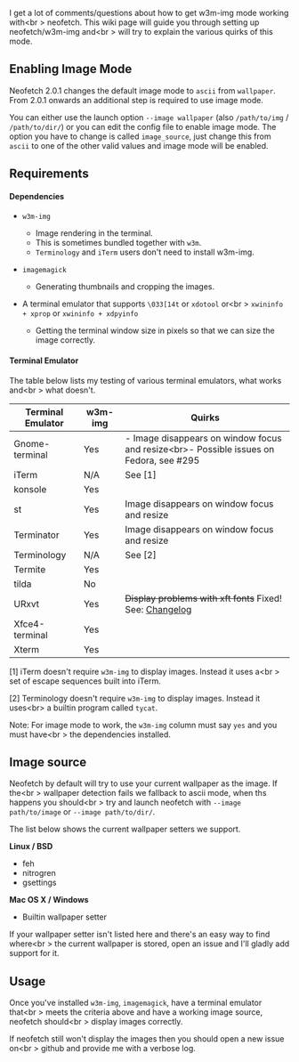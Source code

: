 I get a lot of comments/questions about how to get w3m-img mode working with<br \>
neofetch. This wiki page will guide you through setting up neofetch/w3m-img and<br \>
will try to explain the various quirks of this mode.

## Enabling Image Mode

Neofetch 2.0.1 changes the default image mode to `ascii` from `wallpaper`. From 2.0.1 onwards an additional step is required to use image mode.

You can either use the launch option `--image wallpaper` (also `/path/to/img` / `/path/to/dir/`) or you can edit the config file to enable image mode. The option you have to change is called `image_source`, just change this from `ascii` to one of the other valid values and image mode will be enabled.

## Requirements


#### Dependencies

- `w3m-img`
    - Image rendering in the terminal.
    - This is sometimes bundled together with `w3m`.
    - `Terminology` and `iTerm` users don't need to install w3m-img.

- `imagemagick`
    - Generating thumbnails and cropping the images.

- A terminal emulator that supports `\033[14t` or `xdotool` or<br \>
`xwininfo + xprop` or `xwininfo + xdpyinfo`
    - Getting the terminal window size in pixels so that we can size the image correctly.

#### Terminal Emulator

The table below lists my testing of various terminal emulators, what works and<br \>
what doesn't.

| Terminal Emulator | w3m-img | Quirks |
| ----------------- | ------- | ------ |
| Gnome-terminal    | Yes     | - Image disappears on window focus and resize<br\>- Possible issues on Fedora, see #295
| iTerm             | N/A     | See \[1\] |
| konsole           | Yes     |
| st                | Yes     | Image disappears on window focus and resize |
| Terminator        | Yes     | Image disappears on window focus and resize |
| Terminology       | N/A     | See \[2\] |
| Termite           | Yes     |
| tilda             | No      |
| URxvt             | Yes     | ~~Display problems with xft fonts~~ Fixed! See: [Changelog](https://github.com/dylanaraps/neofetch/blob/a699c430de6dacb38a55f851157a226a9d470078/Changelog.md#images)   |
| Xfce4-terminal    | Yes     |
| Xterm             | Yes     |

\[1\] iTerm doesn't require `w3m-img` to display images. Instead it uses a<br \>
set of escape sequences built into iTerm.

\[2\] Terminology doesn't require `w3m-img` to display images. Instead it uses<br\>
a builtin program called `tycat`.

Note: For image mode to work, the `w3m-img` column must say `yes` and you must have<br \>
the dependencies installed.

## Image source

Neofetch by default will try to use your current wallpaper as the image. If the<br \>
wallpaper detection fails we fallback to ascii mode, when ths happens you should<br \>
try and launch neofetch with `--image path/to/image` or `--image path/to/dir/`.

The list below shows the current wallpaper setters we support.

**Linux / BSD**

- feh
- nitrogren
- gsettings

**Mac OS X / Windows**

- Builtin wallpaper setter

If your wallpaper setter isn't listed here and there's an easy way to find where<br \>
the current wallpaper is stored, open an issue and I'll gladly add support for
it.

## Usage

Once you've installed `w3m-img`, `imagemagick`, have a terminal emulator that<br \>
meets the criteria above and have a working image source, neofetch should<br \>
display images correctly.

If neofetch still won't display the images then you should open a new issue on<br \>
github and provide me with a verbose log.
